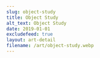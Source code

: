 ```yaml
---
slug: object-study
title: Object Study
alt_text: Object Study
date: 2019-01-01
excludefeed: true
layout: art-detail
filename: /art/object-study.webp
---
```

